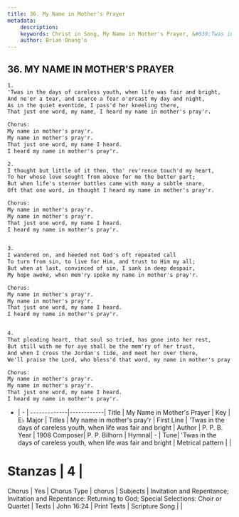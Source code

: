```yaml
---
title: 36. My Name in Mother's Prayer
metadata:
    description: 
    keywords: Christ in Song, My Name in Mother's Prayer, &#039;Twas in the days of careless youth, when life was fair and bright, My name in mother's pray'r
    author: Brian Onang'o
---
```



## 36. MY NAME IN MOTHER'S PRAYER

```txt
1.
'Twas in the days of careless youth, when life was fair and bright,
And ne'er a tear, and scarce a fear o'ercast my day and night,
As in the quiet eventide, I pass'd her kneeling there,
That just one word, my name, I heard my name in mother's pray'r.

Chorus:
My name in mother's pray'r.
My name in mother's pray'r.
That just one word, my name I heard.
I heard my name in mother's pray'r.

2.
I thought but little of it then, tho' rev'rence touch'd my heart,
To her whose love sought from above for me the better part;
But when life's sterner battles came with many a subtle snare,
Oft that one word, in thought I heard my name in mother's pray'r. 

Chorus:
My name in mother's pray'r.
My name in mother's pray'r.
That just one word, my name I heard.
I heard my name in mother's pray'r.


3.
I wandered on, and heeded not God's oft repeated call
To turn from sin, to live for Him, and trust to Him my all;
But when at last, convinced of sin, I sank in deep despair,
My hope awoke, when mem'ry spoke my name in mother's pray'r. 

Chorus:
My name in mother's pray'r.
My name in mother's pray'r.
That just one word, my name I heard.
I heard my name in mother's pray'r.


4.
That pleading heart, that soul so tried, has gone into her rest,
But still with me for aye shall be the mem'ry of her trust,
And when I cross the Jordan's tide, and meet her over there,
We'll praise the Lord, who bless'd that word, my name in mother's pray'r. 

Chorus:
My name in mother's pray'r.
My name in mother's pray'r.
That just one word, my name I heard.
I heard my name in mother's pray'r.

```

- |   -  |
-------------|------------|
Title | My Name in Mother's Prayer |
Key | E♭ Major |
Titles | My name in mother's pray'r |
First Line | &#039;Twas in the days of careless youth, when life was fair and bright |
Author | P. P. B.
Year | 1908
Composer| P. P. Bilhorn |
Hymnal|  - |
Tune| &#039;Twas in the days of careless youth, when life was fair and bright |
Metrical pattern | |
# Stanzas | 4 |
Chorus | Yes |
Chorus Type | chorus |
Subjects | Invitation and Repentance; Invitation and Repentance: Returning to God; Special Selections: Choir or Quartet |
Texts | John 16:24 |
Print Texts | 
Scripture Song |  |
  
